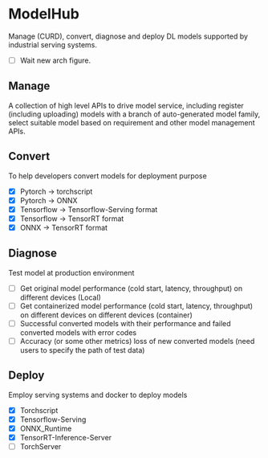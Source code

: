 # ModelHub

Manage (CURD), convert, diagnose and deploy DL models supported by industrial serving systems.

- [ ] Wait new arch figure.

## Manage

A collection of high level APIs to drive model service, including register (including uploading) models with a branch of auto-generated model family, select suitable model based on requirement and other model management APIs.

## Convert

To help developers convert models for deployment purpose

- [x] Pytorch -> torchscript
- [x] Pytorch -> ONNX
- [x] Tensorflow -> Tensorflow-Serving format
- [x] Tensorflow -> TensorRT format
- [x] ONNX -> TensorRT format

## Diagnose

Test model at production environment

- [ ] Get original model performance (cold start, latency, throughput) on different devices (Local)
- [ ] Get containerized model performance (cold start, latency, throughput) on different devices on different devices (container)
- [ ] Successful converted models with their performance and failed converted models with error codes
- [ ] Accuracy (or some other metrics) loss of new converted models (need users to specify the path of test data)

## Deploy

Employ serving systems and docker to deploy models

- [x] Torchscript
- [x] Tensorflow-Serving
- [x] ONNX_Runtime
- [x] TensorRT-Inference-Server
- [ ] TorchServer
